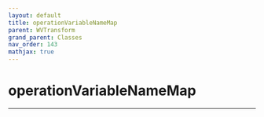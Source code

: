 ```yaml
---
layout: default
title: operationVariableNameMap
parent: WVTransform
grand_parent: Classes
nav_order: 143
mathjax: true
---
```


#  operationVariableNameMap




---

